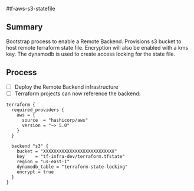 #tf-aws-s3-statefile

## Summary

Bootstrap process to enable a Remote Backend.
Provisions s3 bucket to host remote terraform state file.
Encryption will also be enabled with a kms key.
The dynamodb is used to create access locking for the state file.

## Process

- [ ] Deploy the Remote Backend infrastructure
- [ ] Terraform projects can now reference the backend:

```
terraform {
  required_providers {
    aws = {
      source  = "hashicorp/aws"
      version = "~> 5.0"
    }
  }

  backend "s3" {
    bucket = "XXXXXXXXXXXXXXXXXXXXXXXXXXX"
    key    = "tf-infra-dev/terraform.tfstate"
    region = "us-east-1"
    dynamodb_table = "terraform-state-locking"
    encrypt = true
  }
}

```
